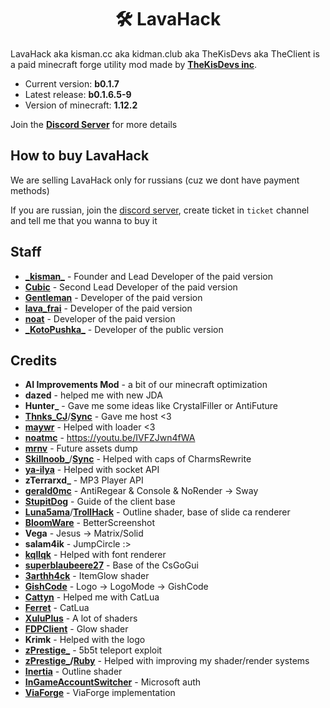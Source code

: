 <h1 align="center">🛠️ LavaHack</h1>

LavaHack aka kisman.cc aka kidman.club aka TheKisDevs aka TheClient is a paid minecraft forge utility mod made by [**TheKisDevs inc**](https://github.com/TheKisDevs).

- Current version: **b0.1.7**
- Latest release: **b0.1.6.5-9**
- Version of minecraft: **1.12.2**

Join the [**Discord Server**](https://discord.gg/NNn7WXfkNB) for more details

## How to buy LavaHack
We are selling LavaHack only for russians (cuz we dont have payment methods)

If you are russian, join the [discord server](https://discord.gg/NNn7WXfkNB), create ticket in `ticket` channel and tell me that you wanna to buy it

## Staff
- [**\_kisman_**](https://github.com/kisman2000) - Founder and Lead Developer of the paid version
- [**Cubic**](https://github.com/Cuubicc) - Second Lead Developer of the paid version
- [**Gentleman**](https://github.com/GentlemanMC) - Developer of the paid version
- [**lava_frai**](https://github.com/lavaFrai) - Developer of the paid version
- [**noat**](https://github.com/noatmc) - Developer of the paid version
- [**\_KotoPushka_**](https://github.com/kotopushka12) - Developer of the public version

## Credits
- **AI Improvements Mod** - a bit of our minecraft optimization
- **dazed** - helped me with new JDA
- **Hunter_** - Gave me some ideas like CrystalFiller or AntiFuture
- [**Thnks_CJ**](https://github.com/ThnksCJ)/[**Sync**](https://discord.gg/TYAT6n4gN6) - Gave me host <3
- [**maywr**](https://github.com/maywr) - Helped with loader <3
- [**noatmc**](https://youtu.be/IVFZJwn4fWA) - https://youtu.be/IVFZJwn4fWA
- [**mrnv**](https://github.com/mr-nv) - Future assets dump
- [**Skillnoob_**](https://github.com/Skillnoob)/[**Sync**](https://discord.gg/TYAT6n4gN6) - Helped with caps of CharmsRewrite
- [**ya-ilya**](https://github.com/ya-ilya) - Helped with socket API
- **zTerrarxd_** - MP3 Player API
- [**gerald0mc**](https://github.com/gerald0mc) - AntiRegear & Console & NoRender -> Sway
- [**StupitDog**](https://www.youtube.com/channel/UCBrAbDKYkJJR0bimvBvbw4A) - Guide of the client base
- [**Luna5ama**](https://github.com/Luna5ama)/[**TrollHack**](https://github.com/Luna5ama/TrollHack) - Outline shader, base of slide ca renderer
- [**BloomWare**](https://github.com/TheBreakery/Bloomware-Lite) - BetterScreenshot
- **Vega** - Jesus -> Matrix/Solid
- **salam4ik** - JumpCircle :>
- [**kqllqk**](https://github.com/kqlqk) - Helped with font renderer
- [**superblaubeere27**](https://github.com/superblaubeere27) - Base of the CsGoGui
- [**3arthh4ck**](https://github.com/3arthqu4ke/3arthh4ck) - ItemGlow shader
- [**GishCode**](https://github.com/GishReloaded/Gish-Code-1.12.2) - Logo -> LogoMode -> GishCode
- [**Cattyn**](https://github.com/cattyngmd/) - Helped me with CatLua
- [**Ferret**](https://github.com/cattyngmd/Ferret) - CatLua
- [**XuluPlus**](https://discord.gg/cenXRGfvRY) - A lot of shaders
- [**FDPClient**](https://github.com/SkidderMC/FDPClient) - Glow shader
- **Krimk** - Helped with the logo
- **[zPrestige_](https://github.com/RealzPrestige)** - 5b5t teleport exploit
- **[zPrestige_](https://github.com/RealzPrestige)/[Ruby](https://github.com/RealzPrestige/Ruby)** - Helped with improving my shader/render systems
- [**Inertia**](https://inetriaclient.com) - Outline shader
- [**InGameAccountSwitcher**](https://github.com/The-Fireplace-Minecraft-Mods/In-Game-Account-Switcher) - Microsoft auth
- [**ViaForge**](https://github.com/RejectedVia/ViaForge) - ViaForge implementation

